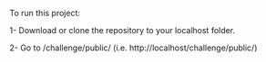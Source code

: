 To run this project:

1- Download or clone the repository to your localhost folder.

2- Go to <your-localhost>/challenge/public/ (i.e. http://localhost/challenge/public/)

